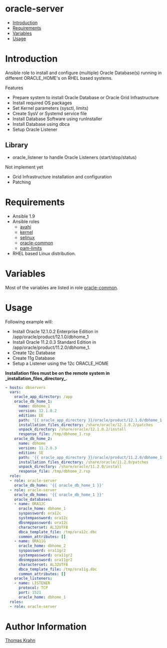 oracle-server
==========
- [Introduction](#introduction)
- [Requirements](#requirements)
- [Variables](#variables)
- [Usage](#usage)

# Introduction
Ansible role to install and configure (multiple) Oracle Database(s) running in different ORACLE_HOME's on RHEL based systems.

Features
- Prepare system to install Oracle Database or Oracle Grid Infrastructure
- Install required OS packages
- Set Kernel parameters (sysctl, limits)
- Create SysV or Systemd service file
- Install Database Software using runInstaller
- Install Database using dbca
- Setup Oracle Listener

Library
----------
- oracle_listener to handle Oracle Listeners (start/stop/status)

Not implement yet
- Grid Infrastructure installation and configuration
- Patching

# Requirements
- Ansible 1.9
- Ansible roles
  - [avahi](https://github.com/Nosmoht/ansible-role-avahi.git)
  - [kernel](https://github.com/Nosmoht/ansible-role-kernel.git)
  - [selinux](https://github.com/Nosmoht/ansible-role-selinux.git)
  - [oracle-common](https://github.com/Nosmoht/ansible-role-oracle-common.git)
  - [pam-limits](https://github.com/Nosmoht/ansible-role-kernel.git)
- RHEL based Linux distribution.

# Variables

Most of the variables are listed in role [oracle-common].

# Usage
Following example will:
- Install Oracle 12.1.0.2 Enterprise Edition in /app/oracle/product/12.1.0/dbhome\_1
- Install Oracle 11.2.0.3 Standard Edition in /app/oracle/product/11.2.0/dbhome\_1.
- Create 12c Database
- Create 11g Database
- Setup a Listener using the 12c ORACLE_HOME

**Installation files must be on the remote system in \_installation\_files\_directory\_.**
```yaml
- hosts: dbservers
  vars:
    oracle_app_directory: /app
    oracle_db_home_1:
      name: dbhome_1
      version: 12.1.0.2
      edition: EE
      path: '{{ oracle_app_directory }}/oracle/product/12.1.0/dbhome_1'
      installation_files_directory: /share/oracle/12.1.0.2/patches
      unpack_directory: /share/oracle/12.1.0.2/install
      response_file: /tmp/dbhome_1.rsp
    oracle_db_home_2:
      name: dbhome
      version: 11.2.0.3
      edition: SE
      path: '{{ oracle_app_directory }}/oracle/product/11.2.0/dbhome_1'
      installation_files_directory: /share/oracle/11.2.0/patches
      unpack_directory: /share/oracle/11.2.0/install
      response_file: /tmp/dbhome_2.rsp
  role:
  - role: oracle-server
    oracle_db_home: '{{ oracle_db_home_1 }}'
  - role: oracle-server
    oracle_db_home: '{{ oracle_db_home_1 }}'  
    oracle_databases:
    - name: ORA12C
      oracle_home: dbhome_1
      syspassword: ora12c
      systempassword: ora12c
      dbsnmppassword: ora12c
      characterset: AL32UTF8
      dbca_template_file: /tmp/ora12c.dbc
      common_attributes: []
    - name: ORA11G
      oracle_home: dbhome_2
      syspassword: ora11gr2
      systempassword: ora11gr2
      dbsnmppassword: ora11gr2
      characterset: AL32UTF8
      dbca_template_file: /tmp/ora11g.dbc
      common_attributes: []          
    oracle_listeners:
    - name: LISTENER
      protocol: TCP
      port: 1521
      oracle_home: dbhome_1
  roles:
  - role: oracle-server
```

# Author Information

[Thomas Krahn](mailto:ntbc@gmx.net)

[kernel]: https://github.com/Nosmoht/ansible-role-kernel
[oracle-common]: https://github.com/Nosmoht/ansible-role-oracle-common
